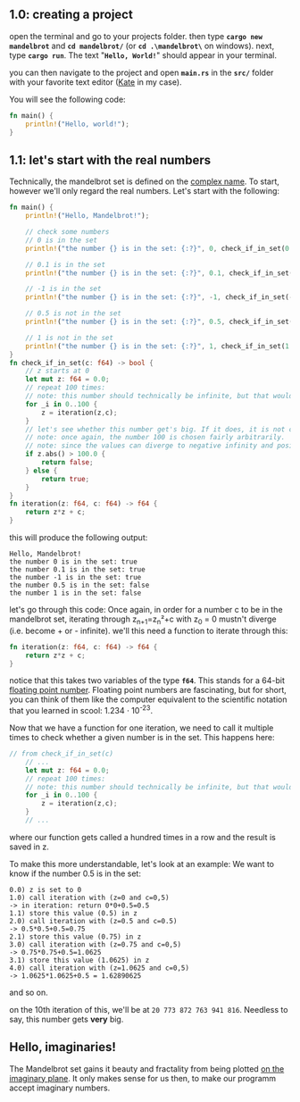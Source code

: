 ## 1.0: creating a project

open the terminal and go to your projects folder. then type **`cargo new mandelbrot`** and **`cd mandelbrot/`** (or **`cd .\mandelbrot\`** on windows).
next, type **`cargo run`**. The text "**`Hello, World!`**" should appear in your terminal.

you can then navigate to the project and open **`main.rs`** in the **`src/`** folder with your favorite text editor ([Kate](https://kate-editor.org/) in my case).

You will see the following code:
```rust
fn main() {
    println!("Hello, world!");
}
```

## 1.1: let's start with the real numbers

Technically, the mandelbrot set is defined on the [complex name](https://en.wikipedia.org/wiki/Complex_plane/). To start, however we'll only regard the real numbers. Let's start with the following:
```rust
fn main() {
    println!("Hello, Mandelbrot!");

    // check some numbers
    // 0 is in the set
    println!("the number {} is in the set: {:?}", 0, check_if_in_set(0.0));

    // 0.1 is in the set
    println!("the number {} is in the set: {:?}", 0.1, check_if_in_set(0.1));

    // -1 is in the set
    println!("the number {} is in the set: {:?}", -1, check_if_in_set(-1.0));

    // 0.5 is not in the set
    println!("the number {} is in the set: {:?}", 0.5, check_if_in_set(0.5));

    // 1 is not in the set
    println!("the number {} is in the set: {:?}", 1, check_if_in_set(1.0));
}
fn check_if_in_set(c: f64) -> bool {
    // z starts at 0
    let mut z: f64 = 0.0;
    // repeat 100 times:
    // note: this number should technically be infinite, but that would not be calculatable.
    for _i in 0..100 {
        z = iteration(z,c);
    }
    // let's see whether this number get's big. If it does, it is not contained in the mandelbrot set
    // note: once again, the number 100 is chosen fairly arbitrarily.
    // note: since the values can diverge to negative infinity and positive infinity we'll need to use the absolute value
    if z.abs() > 100.0 {
        return false;
    } else {
        return true;
    }
}
fn iteration(z: f64, c: f64) -> f64 {
    return z*z + c;
}
```
this will produce the following output:
```
Hello, Mandelbrot!
the number 0 is in the set: true
the number 0.1 is in the set: true
the number -1 is in the set: true
the number 0.5 is in the set: false
the number 1 is in the set: false
```
let's go through this code:
Once again, in order for a number c to be in the mandelbrot set, iterating through z<sub>n+1</sub>=z<sub>n</sub>²+c with z<sub>0</sub> = 0 mustn't diverge (i.e. become + or - infinite).
we'll this need a function to iterate through this:
```rust
fn iteration(z: f64, c: f64) -> f64 {
    return z*z + c;
}
```
notice that this takes two variables of the type **`f64`**. This stands for a 64-bit [floating point number](https://en.wikipedia.org/wiki/Floating-point_arithmetic). Floating point numbers are fascinating, but for short, you can think of them like the computer equivalent to the scientific notation that you learned in scool: 1.234 ⋅ 10<sup>-23</sup>.

Now that we have a function for one iteration, we need to call it multiple times to check whether a given number is in the set. This happens here:
```rust
// from check_if_in_set(c)
    // ...
    let mut z: f64 = 0.0;
    // repeat 100 times:
    // note: this number should technically be infinite, but that would not be calculatable.
    for _i in 0..100 {
        z = iteration(z,c);
    }
    // ...
```
where our function gets called a hundred times in a row and the result is saved in z.

To make this more understandable, let's look at an example:
We want to know if the number 0.5 is in the set:

```
0.0) z is set to 0
1.0) call iteration with (z=0 and c=0,5)
-> in iteration: return 0*0+0.5=0.5
1.1) store this value (0.5) in z
2.0) call iteration with (z=0.5 and c=0.5)
-> 0.5*0.5+0.5=0.75
2.1) store this value (0.75) in z
3.0) call iteration with (z=0.75 and c=0,5)
-> 0.75*0.75+0.5=1.0625
3.1) store this value (1.0625) in z
4.0) call iteration with (z=1.0625 and c=0,5)
-> 1.0625*1.0625+0.5 = 1.62890625
```
and so on.

on the 10th iteration of this, we'll be at `20 773 872 763 941 816`. Needless to say, this number gets **very** big.


## Hello, imaginaries!
The Mandelbrot set gains it beauty and fractality from being plotted [on the imaginary plane](https://en.wikipedia.org/wiki/Complex_number). It only makes sense for us then, to make our programm accept imaginary numbers.

